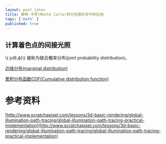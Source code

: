 ```yaml
---
layout: post_latex
title: 蒙特·卡罗(Monte Carlo)积分在图形学中的应用
tags: ['math' ]
published: true
---
```



<!--more-->


## 计算着色点的间接光照




\\( p(θ,ϕ)\\) 被称为联合概率分布(joint probability distribution)。

[边缘分布(marginal distribution)](https://en.wikipedia.org/wiki/Marginal_distribution)

[累积分布函数CDF(Cumulative distribution function)](https://en.wikipedia.org/wiki/Cumulative_distribution_function)

# 参考资料

[http://www.scratchapixel.com/lessons/3d-basic-rendering/global-illumination-path-tracing/global-illumination-path-tracing-practical-implementation](http://www.scratchapixel.com/lessons/3d-basic-rendering/global-illumination-path-tracing/global-illumination-path-tracing-practical-implementation)
